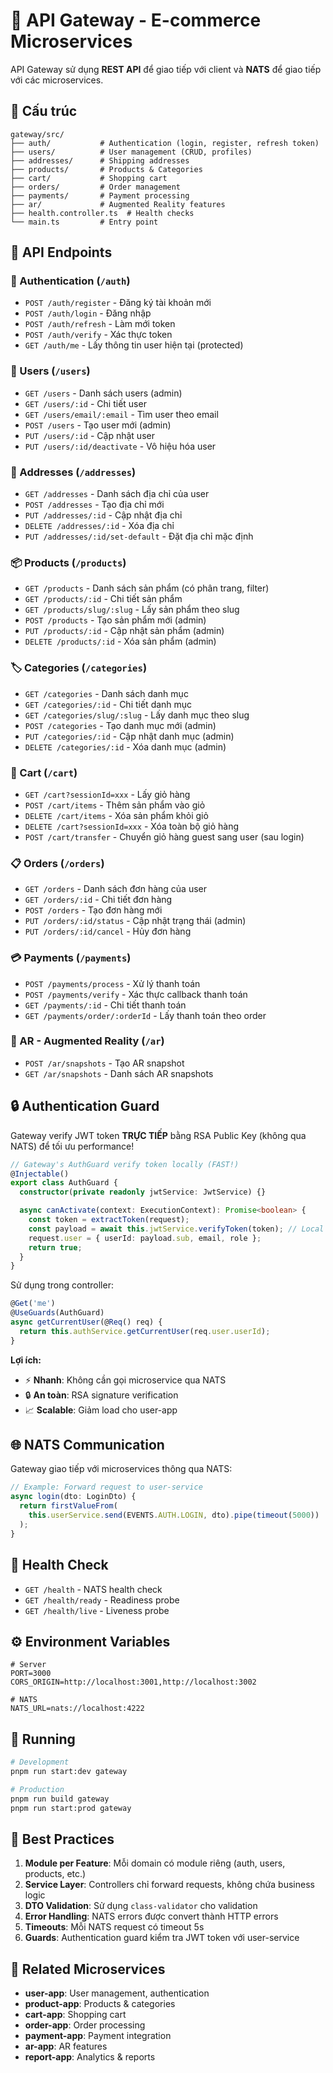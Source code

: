 # 🚀 API Gateway - E-commerce Microservices

API Gateway sử dụng **REST API** để giao tiếp với client và **NATS** để giao tiếp với các microservices.

## 📂 Cấu trúc

```
gateway/src/
├── auth/           # Authentication (login, register, refresh token)
├── users/          # User management (CRUD, profiles)
├── addresses/      # Shipping addresses
├── products/       # Products & Categories
├── cart/           # Shopping cart
├── orders/         # Order management
├── payments/       # Payment processing
├── ar/             # Augmented Reality features
├── health.controller.ts  # Health checks
└── main.ts         # Entry point
```

## 🔌 API Endpoints

### 🔐 Authentication (`/auth`)

- `POST /auth/register` - Đăng ký tài khoản mới
- `POST /auth/login` - Đăng nhập
- `POST /auth/refresh` - Làm mới token
- `POST /auth/verify` - Xác thực token
- `GET /auth/me` - Lấy thông tin user hiện tại (protected)

### 👤 Users (`/users`)

- `GET /users` - Danh sách users (admin)
- `GET /users/:id` - Chi tiết user
- `GET /users/email/:email` - Tìm user theo email
- `POST /users` - Tạo user mới (admin)
- `PUT /users/:id` - Cập nhật user
- `PUT /users/:id/deactivate` - Vô hiệu hóa user

### 📍 Addresses (`/addresses`)

- `GET /addresses` - Danh sách địa chỉ của user
- `POST /addresses` - Tạo địa chỉ mới
- `PUT /addresses/:id` - Cập nhật địa chỉ
- `DELETE /addresses/:id` - Xóa địa chỉ
- `PUT /addresses/:id/set-default` - Đặt địa chỉ mặc định

### 📦 Products (`/products`)

- `GET /products` - Danh sách sản phẩm (có phân trang, filter)
- `GET /products/:id` - Chi tiết sản phẩm
- `GET /products/slug/:slug` - Lấy sản phẩm theo slug
- `POST /products` - Tạo sản phẩm mới (admin)
- `PUT /products/:id` - Cập nhật sản phẩm (admin)
- `DELETE /products/:id` - Xóa sản phẩm (admin)

### 🏷️ Categories (`/categories`)

- `GET /categories` - Danh sách danh mục
- `GET /categories/:id` - Chi tiết danh mục
- `GET /categories/slug/:slug` - Lấy danh mục theo slug
- `POST /categories` - Tạo danh mục mới (admin)
- `PUT /categories/:id` - Cập nhật danh mục (admin)
- `DELETE /categories/:id` - Xóa danh mục (admin)

### 🛒 Cart (`/cart`)

- `GET /cart?sessionId=xxx` - Lấy giỏ hàng
- `POST /cart/items` - Thêm sản phẩm vào giỏ
- `DELETE /cart/items` - Xóa sản phẩm khỏi giỏ
- `DELETE /cart?sessionId=xxx` - Xóa toàn bộ giỏ hàng
- `POST /cart/transfer` - Chuyển giỏ hàng guest sang user (sau login)

### 📋 Orders (`/orders`)

- `GET /orders` - Danh sách đơn hàng của user
- `GET /orders/:id` - Chi tiết đơn hàng
- `POST /orders` - Tạo đơn hàng mới
- `PUT /orders/:id/status` - Cập nhật trạng thái (admin)
- `PUT /orders/:id/cancel` - Hủy đơn hàng

### 💳 Payments (`/payments`)

- `POST /payments/process` - Xử lý thanh toán
- `POST /payments/verify` - Xác thực callback thanh toán
- `GET /payments/:id` - Chi tiết thanh toán
- `GET /payments/order/:orderId` - Lấy thanh toán theo order

### 🥽 AR - Augmented Reality (`/ar`)

- `POST /ar/snapshots` - Tạo AR snapshot
- `GET /ar/snapshots` - Danh sách AR snapshots

## 🔒 Authentication Guard

Gateway verify JWT token **TRỰC TIẾP** bằng RSA Public Key (không qua NATS) để tối ưu performance!

```typescript
// Gateway's AuthGuard verify token locally (FAST!)
@Injectable()
export class AuthGuard {
  constructor(private readonly jwtService: JwtService) {}

  async canActivate(context: ExecutionContext): Promise<boolean> {
    const token = extractToken(request);
    const payload = await this.jwtService.verifyToken(token); // Local verify!
    request.user = { userId: payload.sub, email, role };
    return true;
  }
}
```

Sử dụng trong controller:

```typescript
@Get('me')
@UseGuards(AuthGuard)
async getCurrentUser(@Req() req) {
  return this.authService.getCurrentUser(req.user.userId);
}
```

**Lợi ích:**

- ⚡ **Nhanh**: Không cần gọi microservice qua NATS
- 🔒 **An toàn**: RSA signature verification
- 📈 **Scalable**: Giảm load cho user-app

## 🌐 NATS Communication

Gateway giao tiếp với microservices thông qua NATS:

```typescript
// Example: Forward request to user-service
async login(dto: LoginDto) {
  return firstValueFrom(
    this.userService.send(EVENTS.AUTH.LOGIN, dto).pipe(timeout(5000))
  );
}
```

## 🚦 Health Check

- `GET /health` - NATS health check
- `GET /health/ready` - Readiness probe
- `GET /health/live` - Liveness probe

## ⚙️ Environment Variables

```env
# Server
PORT=3000
CORS_ORIGIN=http://localhost:3001,http://localhost:3002

# NATS
NATS_URL=nats://localhost:4222
```

## 🏃 Running

```bash
# Development
pnpm run start:dev gateway

# Production
pnpm run build gateway
pnpm run start:prod gateway
```

## 📝 Best Practices

1. **Module per Feature**: Mỗi domain có module riêng (auth, users, products, etc.)
2. **Service Layer**: Controllers chỉ forward requests, không chứa business logic
3. **DTO Validation**: Sử dụng `class-validator` cho validation
4. **Error Handling**: NATS errors được convert thành HTTP errors
5. **Timeouts**: Mỗi NATS request có timeout 5s
6. **Guards**: Authentication guard kiểm tra JWT token với user-service

## 🔗 Related Microservices

- **user-app**: User management, authentication
- **product-app**: Products & categories
- **cart-app**: Shopping cart
- **order-app**: Order processing
- **payment-app**: Payment integration
- **ar-app**: AR features
- **report-app**: Analytics & reports
